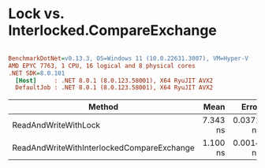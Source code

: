 # Lock vs. Interlocked.CompareExchange


``` ini

BenchmarkDotNet=v0.13.3, OS=Windows 11 (10.0.22631.3007), VM=Hyper-V
AMD EPYC 7763, 1 CPU, 16 logical and 8 physical cores
.NET SDK=8.0.101
  [Host]     : .NET 8.0.1 (8.0.123.58001), X64 RyuJIT AVX2
  DefaultJob : .NET 8.0.1 (8.0.123.58001), X64 RyuJIT AVX2


```
|                                     Method |     Mean |     Error |    StdDev |
|------------------------------------------- |---------:|----------:|----------:|
|                       ReadAndWriteWithLock | 7.343 ns | 0.0371 ns | 0.0328 ns |
| ReadAndWriteWithInterlockedCompareExchange | 1.100 ns | 0.0014 ns | 0.0012 ns |
